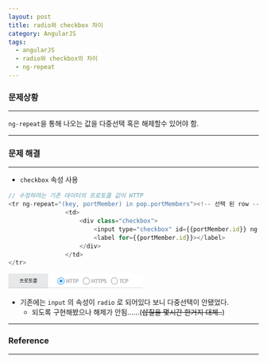 ```yaml
---
layout: post
title: radio와 checkbox 차이
category: AngularJS
tags:
  - angularJS
  - radio와 checkbox의 차이
  - ng-repeat
---
```




### 문제상황

---

`ng-repeat`을 통해 나오는 값을 다중선택 혹은 해제할수 있어야 함.

---

### 문제 해결

---

- `checkbox` 속성 사용

```javascript
// 수정하려는 기존 데이터의 프로토콜 값이 HTTP
<tr ng-repeat="(key, portMember) in pop.portMembers"><!-- 선택 된 row -->
				<td>
					<div class="checkbox">
						<input type="checkbox" id={{portMember.id}} ng-model="portMember.checked" value="true">
						<label for={{portMember.id}}></label>
					</div>
				</td>
</tr>
```

![ngchecked](/assets/angularjs/ngchecked.PNG)



- 기존에는 `input` 의 속성이 `radio` 로 되어있다 보니 다중선택이 안됐었다.
  - 되도록 구현해봤으나 해제가 안됨......(~~삽질을 몇시간 한거지 대체..~~)



---

### Reference

---

